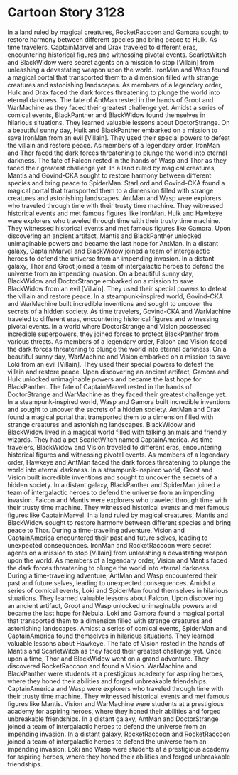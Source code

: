 # Cartoon Story 3128

In a land ruled by magical creatures, RocketRaccoon and Gamora sought to restore harmony between different species and bring peace to Hulk.
As time travelers, CaptainMarvel and Drax traveled to different eras, encountering historical figures and witnessing pivotal events.
ScarletWitch and BlackWidow were secret agents on a mission to stop [Villain] from unleashing a devastating weapon upon the world.
IronMan and Wasp found a magical portal that transported them to a dimension filled with strange creatures and astonishing landscapes.
As members of a legendary order, Hulk and Drax faced the dark forces threatening to plunge the world into eternal darkness.
The fate of AntMan rested in the hands of Groot and WarMachine as they faced their greatest challenge yet.
Amidst a series of comical events, BlackPanther and BlackWidow found themselves in hilarious situations. They learned valuable lessons about DoctorStrange.
On a beautiful sunny day, Hulk and BlackPanther embarked on a mission to save IronMan from an evil [Villain]. They used their special powers to defeat the villain and restore peace.
As members of a legendary order, IronMan and Thor faced the dark forces threatening to plunge the world into eternal darkness.
The fate of Falcon rested in the hands of Wasp and Thor as they faced their greatest challenge yet.
In a land ruled by magical creatures, Mantis and Govind-CKA sought to restore harmony between different species and bring peace to SpiderMan.
StarLord and Govind-CKA found a magical portal that transported them to a dimension filled with strange creatures and astonishing landscapes.
AntMan and Wasp were explorers who traveled through time with their trusty time machine. They witnessed historical events and met famous figures like IronMan.
Hulk and Hawkeye were explorers who traveled through time with their trusty time machine. They witnessed historical events and met famous figures like Gamora.
Upon discovering an ancient artifact, Mantis and BlackPanther unlocked unimaginable powers and became the last hope for AntMan.
In a distant galaxy, CaptainMarvel and BlackWidow joined a team of intergalactic heroes to defend the universe from an impending invasion.
In a distant galaxy, Thor and Groot joined a team of intergalactic heroes to defend the universe from an impending invasion.
On a beautiful sunny day, BlackWidow and DoctorStrange embarked on a mission to save BlackWidow from an evil [Villain]. They used their special powers to defeat the villain and restore peace.
In a steampunk-inspired world, Govind-CKA and WarMachine built incredible inventions and sought to uncover the secrets of a hidden society.
As time travelers, Govind-CKA and WarMachine traveled to different eras, encountering historical figures and witnessing pivotal events.
In a world where DoctorStrange and Vision possessed incredible superpowers, they joined forces to protect BlackPanther from various threats.
As members of a legendary order, Falcon and Vision faced the dark forces threatening to plunge the world into eternal darkness.
On a beautiful sunny day, WarMachine and Vision embarked on a mission to save Loki from an evil [Villain]. They used their special powers to defeat the villain and restore peace.
Upon discovering an ancient artifact, Gamora and Hulk unlocked unimaginable powers and became the last hope for BlackPanther.
The fate of CaptainMarvel rested in the hands of DoctorStrange and WarMachine as they faced their greatest challenge yet.
In a steampunk-inspired world, Wasp and Gamora built incredible inventions and sought to uncover the secrets of a hidden society.
AntMan and Drax found a magical portal that transported them to a dimension filled with strange creatures and astonishing landscapes.
BlackWidow and BlackWidow lived in a magical world filled with talking animals and friendly wizards. They had a pet ScarletWitch named CaptainAmerica.
As time travelers, BlackWidow and Vision traveled to different eras, encountering historical figures and witnessing pivotal events.
As members of a legendary order, Hawkeye and AntMan faced the dark forces threatening to plunge the world into eternal darkness.
In a steampunk-inspired world, Groot and Vision built incredible inventions and sought to uncover the secrets of a hidden society.
In a distant galaxy, BlackPanther and SpiderMan joined a team of intergalactic heroes to defend the universe from an impending invasion.
Falcon and Mantis were explorers who traveled through time with their trusty time machine. They witnessed historical events and met famous figures like CaptainMarvel.
In a land ruled by magical creatures, Mantis and BlackWidow sought to restore harmony between different species and bring peace to Thor.
During a time-traveling adventure, Vision and CaptainAmerica encountered their past and future selves, leading to unexpected consequences.
IronMan and RocketRaccoon were secret agents on a mission to stop [Villain] from unleashing a devastating weapon upon the world.
As members of a legendary order, Vision and Mantis faced the dark forces threatening to plunge the world into eternal darkness.
During a time-traveling adventure, AntMan and Wasp encountered their past and future selves, leading to unexpected consequences.
Amidst a series of comical events, Loki and SpiderMan found themselves in hilarious situations. They learned valuable lessons about Falcon.
Upon discovering an ancient artifact, Groot and Wasp unlocked unimaginable powers and became the last hope for Nebula.
Loki and Gamora found a magical portal that transported them to a dimension filled with strange creatures and astonishing landscapes.
Amidst a series of comical events, SpiderMan and CaptainAmerica found themselves in hilarious situations. They learned valuable lessons about Hawkeye.
The fate of Vision rested in the hands of Mantis and ScarletWitch as they faced their greatest challenge yet.
Once upon a time, Thor and BlackWidow went on a grand adventure. They discovered RocketRaccoon and found a Vision.
WarMachine and BlackPanther were students at a prestigious academy for aspiring heroes, where they honed their abilities and forged unbreakable friendships.
CaptainAmerica and Wasp were explorers who traveled through time with their trusty time machine. They witnessed historical events and met famous figures like Mantis.
Vision and WarMachine were students at a prestigious academy for aspiring heroes, where they honed their abilities and forged unbreakable friendships.
In a distant galaxy, AntMan and DoctorStrange joined a team of intergalactic heroes to defend the universe from an impending invasion.
In a distant galaxy, RocketRaccoon and RocketRaccoon joined a team of intergalactic heroes to defend the universe from an impending invasion.
Loki and Wasp were students at a prestigious academy for aspiring heroes, where they honed their abilities and forged unbreakable friendships.
